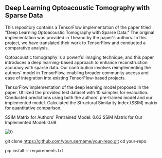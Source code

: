 ## Deep Learning Optoacoustic Tomography with Sparse Data
This repository contains a TensorFlow implementation of the paper titled "Deep Learning Optoacoustic Tomography with Sparse Data." The original implementation was provided in Theano by the paper's authors. In this project, we have translated their work to TensorFlow and conducted a comparative analysis.


Optoacoustic tomography is a powerful imaging technique, and this paper introduces a deep learning-based approach to enhance reconstruction accuracy with sparse data. Our contribution involves reimplementing the authors' model in TensorFlow, enabling broader community access and ease of integration into existing TensorFlow-based projects.



TensorFlow implementation of the deep learning model proposed in the paper.
Utilized the provided test dataset with 10 samples for evaluation.
Conducted predictions using both the authors' pre-trained model and our implemented model.
Calculated the Structural Similarity Index (SSIM) matrix for quantitative comparison.


SSIM Matrix for Authors' Pretrained Model: 0.63
SSIM Matrix for Our Implemented Model: 0.68


![0](https://github.com/sanjoymollarpur/Image-Reconstruction-using-deep-learning/assets/89268947/313f984a-e3d6-4f1b-a667-49bb3b99adf9)

git clone https://github.com/yourusername/your-repo.git
cd your-repo

pip install -r requirements.txt

